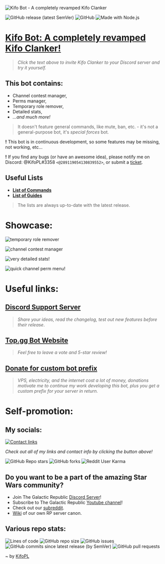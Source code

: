 <!--kifo-bot copyright (C) 2022 KifoPL

This program comes with ABSOLUTELY NO WARRANTY; for details checkout LICENSING.
This is free software, and you are welcome to redistribute it
under certain conditions; type `show c' for details.-->

![Kifo Bot - A completely revamped Kifo Clanker](https://i.imgur.com/hWkoxmm.jpg)

![GitHub release (latest SemVer)](https://img.shields.io/github/v/release/kifopl/kifo-clanker?label=latest)
![GitHub](https://img.shields.io/github/license/kifopl/kifo-clanker)
![Made with Node.js](https://img.shields.io/badge/Made%20with-Node.js-1f425f.svg)

# [Kifo Bot: A completely revamped Kifo Clanker!](https://discord.com/api/oauth2/authorize?client_id=795638549730295820&permissions=120528432320&scope=bot%20applications.commands)
> *Click the text above to invite Kifo Clanker to your Discord server and try it yourself.*

## **This bot contains:**
- Channel contest manager,
- Perms manager,
- Temporary role remover,
- Detailed stats,
- *...and much more!*

> It doesn't feature general commands, like mute, ban, etc. - it's not a general-purpose bot, it's *special forces* bot.

**!** This bot is in continuous development, so some features may be missing, not working, etc...

**!** If you find any bugs (or have an awesome idea), please notify me on Discord: @KifoPL#3358 `<@289119054130839552>`, or submit a [ticket](https://github.com/KifoPL/kifo-clanker/issues/new/choose).

## Useful Lists
- **[List of Commands](https://kifopl.github.io/kifo-clanker/docs/commandList)**
- **[List of Guides](https://kifopl.github.io/kifo-clanker/docs/guideList)**

> The lists are always up-to-date with the latest release.

# Showcase:

![temporary role remover](https://i.imgur.com/xJ7bxUu.png)

![channel contest manager](https://i.imgur.com/3S2ssFr.png)

![very detailed stats!](https://i.imgur.com/84yIvBP.png)

![quick channel perm menu!](https://i.imgur.com/xzpjGTp.png)


# Useful links:

## [Discord Support Server](https://discord.com/invite/HxUFQCxPFp)
> *Share your ideas, read the changelog, test out new features before their release*.

## [Top.gg Bot Website](https://top.gg/bot/795638549730295820)
> *Feel free to leave a vote and 5-star review!*

## [Donate for custom bot prefix](https://www.buymeacoffee.com/kifoPL)
> *VPS, electricity, and the internet cost a lot of money, donations motivate me to continue my work developing this bot, plus you get a custom prefix for your server in return.*

# Self-promotion:

## My socials:
[![Contact links](http://ForTheBadge.com/images/badges/built-with-love.svg)](https://bio.link/kifopl)

*Check out all of my links and contact info by clicking the button above!*

![GitHub Repo stars](https://img.shields.io/github/stars/kifopl/kifo-clanker?style=social)
![GitHub forks](https://img.shields.io/github/forks/kifopl/kifo-clanker?style=social)
![Reddit User Karma](https://img.shields.io/reddit/user-karma/combined/kifopl?style=social)

## Do you want to be a part of the amazing Star Wars community?
* Join The Galactic Republic [Discord Server](https://discord.gg/Hhp74va)!
* Subscribe to The Galactic Republic [Youtube channel](https://www.youtube.com/channel/UC8-8TAqa9pr1aTfa5Ei83wg?sub_confirmation=1)!
* Check out our [subreddit](https://www.reddit.com/r/republicdiscord/).
* [Wiki](https://tgr-discord-server.fandom.com/wiki/TGR_Discord_Server_Wiki) of our own RP server canon.

## Various repo stats:
![Lines of code](https://img.shields.io/tokei/lines/github/kifopl/kifo-clanker)
![GitHub repo size](https://img.shields.io/github/repo-size/kifopl/kifo-clanker)
![GitHub issues](https://img.shields.io/github/issues/kifopl/kifo-clanker?label=in-dev%20features)
![GitHub commits since latest release (by SemVer)](https://img.shields.io/github/commits-since/kifopl/kifo-clanker/latest)
![GitHub pull requests](https://img.shields.io/github/issues-pr/kifopl/kifo-clanker)

~ by [KifoPL](https://github.com/KifoPL)